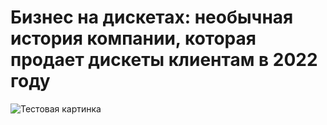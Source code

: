 # Бизнес на дискетах: необычная история компании, которая продает дискеты клиентам в 2022 году
![Тестовая картинка](проект/4/1.jpeg)
